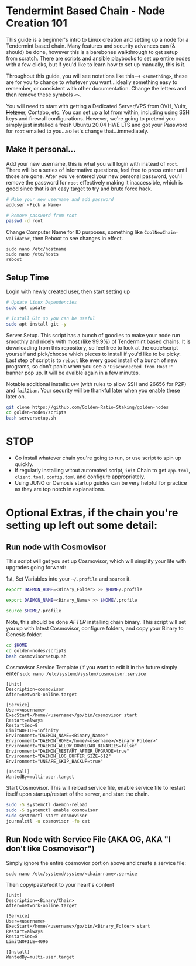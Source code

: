 # Tendermint Based Chain - Node Creation 101
This guide is a beginner's intro to Linux creation and setting up a node for a Tendermint based chain. Many features and security advances can (& should) be done, however this is a barebones walkthrough to get setup from scratch. There are scripts and ansible playbooks to set up entire nodes with a few clicks, but if you'd like to learn how to set up manually, this is it. 

Throughout this guide, you will see notations like this--> `<something>`, these are for you to change to whatever you want...ideally something easy to remember, or consistent with other documentation. Change the letters and then remove these symbols `<>`.

You will need to start with getting a Dedicated Server/VPS from OVH, Vultr, ~~Hetzner~~, Contabo, etc. You can set up a lot from within, including using SSH keys and firewall configurations. However, we're going to pretend you simply just installed a fresh Ubuntu 20.04 HWE LTS and got your Password for `root` emailed to you...so let's change that...immediately.

## Make it personal...
Add your new username, this is what you will login with instead of `root`. There will be a series of informative questions, feel free to press enter until those are gone. After you've entered your new personal password, you'll remove the password for `root` effectively making it inaccessible, which is good since that is an easy target to try and brute force hack.
```bash
# Make your new username and add password
adduser <Pick a Name>

# Remove password from root
passwd -d root 
```

Change Computer Name for ID purposes, something like `CoolNewChain-Validator`, then Reboot to see changes in effect.
```
sudo nano /etc/hostname
sudo nano /etc/hosts
reboot
```

## Setup Time
Login with newly created user, then start setting up
```bash
# Update Linux Dependencies
sudo apt update

# Install Git so you can be useful
sudo apt install git -y
```

Server Setup. This script has a bunch of goodies to make your node run smoothly and nicely with most (like 99.9%) of Tendermint based chains. It is downloading from this repository, so feel free to look at the code/script yourself and pick/choose which pieces to install if you'd like to be picky. Last step of script is to `reboot` like every good install of a bunch of new programs, so don't panic when you see a `"Disconnected from Host!"` banner pop up. It will be avaible again in a few minutes.

Notable additional installs: `UFW` (with rules to allow SSH and 26656 for P2P) and `fail2ban`. Your security will be thankful later when you enable these later on. 
```bash
git clone https://github.com/Golden-Ratio-Staking/golden-nodes
cd golden-nodes/scripts
bash serversetup.sh
```

# STOP
- Go install whatever chain you're going to run, or use script to spin up quickly. 
- If regularly installing witout automated script, `init` Chain to get `app.toml`, `client.toml`, `config.toml` and configure appropriately. 
- Using JUNO or Osmosis startup guides can be very helpful for practice as they are top notch in explanations.

# Optional Extras, if the chain you're setting up left out some detail:

## Run node with Cosmovisor

This script will get you set up Cosmovisor, which will simplify your life with upgrades going forward:

1st, Set Variables into your `~/.profile` and `source` it.
```bash
export DAEMON_HOME=<Binary_Folder> >> $HOME/.profile
```
```bash
export DAEMON_NAME=<Binary_Name> >> $HOME/.profile
```
```bash
source $HOME/.profile
```

Note, this should be done *AFTER* installing chain binary. This script will set you up with latest Cosmovisor, configure folders, and copy your Binary to Genesis folder.
```bash
cd $HOME
cd golden-nodes/scripts
bash cosmovisorsetup.sh
```

Cosmovisor Service Template (if you want to edit it in the future simply enter `sudo nano /etc/systemd/system/cosmovisor.service`
```
[Unit]
Description=cosmovisor
After=network-online.target

[Service]
User=<username>
ExecStart=/home/<username>/go/bin/cosmovisor start
Restart=always
RestartSec=8
LimitNOFILE=infinity
Environment="DAEMON_NAME=<Binary_Name>"
Environment="DAEMON_HOME=/home/<username>/<Binary_Folder>"
Environment="DAEMON_ALLOW_DOWNLOAD_BINARIES=false"
Environment="DAEMON_RESTART_AFTER_UPGRADE=true"
Environment="DAEMON_LOG_BUFFER_SIZE=512"
Environment="UNSAFE_SKIP_BACKUP=true"

[Install]
WantedBy=multi-user.target
```

Start Cosmovisor. This will reload service file, enable service file to restart itself upon startup/restart of the server, and start the chain.
```bash
sudo -S systemctl daemon-reload
sudo -S systemctl enable cosmovisor
sudo systemctl start cosmovisor
journalctl -u cosmovisor -fo cat
```

## Run Node with Service File (AKA OG, AKA "I don't like Cosmovisor")

Simply ignore the entire cosmovior portion above and create a service file: 
```
sudo nano /etc/systemd/system/<chain-name>.service
```

Then copy/paste/edit to your heart's content
```
[Unit]
Description=<Binary/Chain>
After=network-online.target

[Service]
User=<username>
ExecStart=/home/<username>/go/bin/<Binary_Folder> start
Restart=always
RestartSec=8
LimitNOFILE=4096

[Install]
WantedBy=multi-user.target
```
